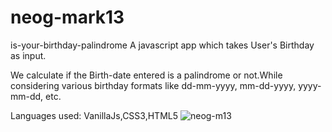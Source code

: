 # neog-mark13

is-your-birthday-palindrome
A javascript app which takes User's Birthday as input.

We calculate if the Birth-date entered is a palindrome or not.While considering various birthday formats like dd-mm-yyyy, mm-dd-yyyy, yyyy-mm-dd, etc.

Languages used: VanillaJs,CSS3,HTML5
![neog-m13](https://user-images.githubusercontent.com/75125943/132527099-060e1a6c-21b8-40ab-b013-3ae3a245b071.PNG)


